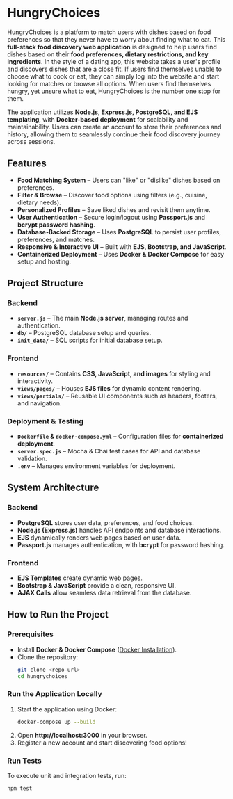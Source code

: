 # HungryChoices

HungryChoices is a platform to match users with dishes based on food preferences so that they never have to worry about finding what to eat. This **full-stack food discovery web application** is designed to help users find dishes based on their **food preferences, dietary restrictions, and key ingredients**. In the style of a dating app, this website takes a user's profile and discovers dishes that are a close fit. If users find themselves unable to choose what to cook or eat, they can simply log into the website and start looking for matches or browse all options. When users find themselves hungry, yet unsure what to eat, HungryChoices is the number one stop for them.

The application utilizes **Node.js, Express.js, PostgreSQL, and EJS templating**, with **Docker-based deployment** for scalability and maintainability. Users can create an account to store their preferences and history, allowing them to seamlessly continue their food discovery journey across sessions.

## Features
- **Food Matching System** – Users can "like" or "dislike" dishes based on preferences.
- **Filter & Browse** – Discover food options using filters (e.g., cuisine, dietary needs).
- **Personalized Profiles** – Save liked dishes and revisit them anytime.
- **User Authentication** – Secure login/logout using **Passport.js** and **bcrypt password hashing**.
- **Database-Backed Storage** – Uses **PostgreSQL** to persist user profiles, preferences, and matches.
- **Responsive & Interactive UI** – Built with **EJS, Bootstrap, and JavaScript**.
- **Containerized Deployment** – Uses **Docker & Docker Compose** for easy setup and hosting.

## Project Structure
### **Backend**
- **`server.js`** – The main **Node.js server**, managing routes and authentication.
- **`db/`** – PostgreSQL database setup and queries.
- **`init_data/`** – SQL scripts for initial database setup.

### **Frontend**
- **`resources/`** – Contains **CSS, JavaScript, and images** for styling and interactivity.
- **`views/pages/`** – Houses **EJS files** for dynamic content rendering.
- **`views/partials/`** – Reusable UI components such as headers, footers, and navigation.

### **Deployment & Testing**
- **`Dockerfile` & `docker-compose.yml`** – Configuration files for **containerized deployment**.
- **`server.spec.js`** – Mocha & Chai test cases for API and database validation.
- **`.env`** – Manages environment variables for deployment.

## **System Architecture**
### **Backend**
- **PostgreSQL** stores user data, preferences, and food choices.
- **Node.js (Express.js)** handles API endpoints and database interactions.
- **EJS** dynamically renders web pages based on user data.
- **Passport.js** manages authentication, with **bcrypt** for password hashing.

### **Frontend**
- **EJS Templates** create dynamic web pages.
- **Bootstrap & JavaScript** provide a clean, responsive UI.
- **AJAX Calls** allow seamless data retrieval from the database.

## **How to Run the Project**
### **Prerequisites**
- Install **Docker & Docker Compose** ([Docker Installation](https://docs.docker.com/get-docker/)).
- Clone the repository:
  ```sh
  git clone <repo-url>
  cd hungrychoices
  ```

### **Run the Application Locally**
1. Start the application using Docker:
   ```sh
   docker-compose up --build
   ```
2. Open **http://localhost:3000** in your browser.
3. Register a new account and start discovering food options!

### **Run Tests**
To execute unit and integration tests, run:
```sh
npm test
```
